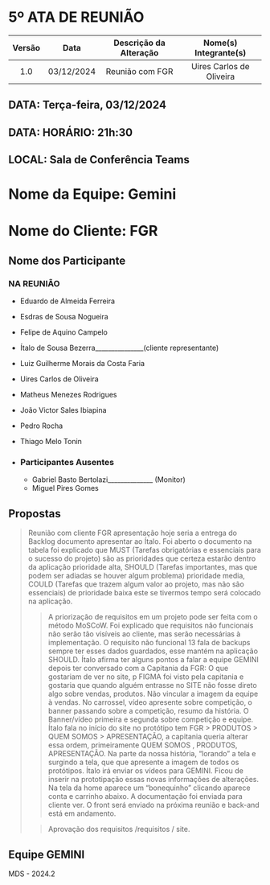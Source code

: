 # 5º ATA DE REUNIÃO

| Versão | Data | Descrição da Alteração | Nome(s) Integrante(s) |
| :----: | :--: | :--------------------: | :-------------------: |
| 1.0 | 03/12/2024 | Reunião com FGR | Uires Carlos de Oliveira |

## DATA:    Terça-feira, 03/12/2024
## DATA:    HORÁRIO:    21h:30  
## LOCAL:   Sala de Conferência Teams

# Nome da Equipe: Gemini
# Nome do Cliente: FGR

##  Nome dos Participante

### NA REUNIÃO

* Eduardo de Almeida Ferreira
* Esdras de Sousa Nogueira
* Felipe de Aquino Campelo
* Ítalo de Sousa Bezerra_______________(cliente representante)
* Luiz Guilherme Morais da Costa Faria
* Uires Carlos de Oliveira
* Matheus Menezes Rodrigues
* João Victor Sales Ibiapina
* Pedro Rocha
* Thiago Melo Tonin

* ### Participantes Ausentes

    * Gabriel Basto Bertolazi______________ (Monitor)
    * Miguel Pires Gomes
    

## Propostas

> Reunião com cliente FGR apresentação hoje seria a entrega do Backlog documento apresentar ao Ítalo. Foi aberto o documento na tabela foi explicado que MUST (Tarefas obrigatórias e essenciais para o sucesso do projeto) são as prioridades que certeza estarão dentro da aplicação prioridade alta, SHOULD (Tarefas importantes, mas que podem ser adiadas se houver algum problema) prioridade media, COULD (Tarefas que trazem algum valor ao projeto, mas não são essenciais) de prioridade baixa este se tivermos tempo será colocado na aplicação.   
>
>> A priorização de requisitos em um projeto pode ser feita com o método MoSCoW. Foi explicado que requisitos não funcionais não serão tão visíveis ao cliente, mas serão necessárias à implementação. O requisito não funcional 13 fala de backups sempre ter esses dados guardados, esse mantém na aplicação SHOULD. Ítalo afirma ter alguns pontos a falar a equipe GEMINI depois ter conversado com a Capitania da FGR: O que gostariam de ver no site, p FIGMA foi visto pela capitania e gostaria que quando alguém entrasse no SITE não fosse direto algo sobre vendas, produtos. Não vincular a imagem da equipe à vendas. No carrossel, vídeo apresente sobre competição, o banner passando sobre a competição, resumo da história. O Banner/vídeo primeira e segunda sobre competição e equipe. 
> Ítalo fala no início do site no protótipo tem FGR > PRODUTOS > QUEM SOMOS > APRESENTAÇÃO, a capitania queria alterar essa ordem, primeiramente QUEM SOMOS , PRODUTOS, APRESENTAÇÃO. Na parte da nossa história, “lorando” a tela e surgindo a tela, que que apresente a imagem de todos os protótipos.  Ítalo irá enviar os vídeos para GEMINI. Ficou de inserir na prototipação essas novas informações de alterações. Na tela da home aparece um “bonequinho” clicando aparece conta e carrinho abaixo. A documentação foi enviada para cliente ver. O front será enviado na próxima reunião e back-and está em andamento.
>
>> Aprovação dos requisitos /requisitos / site.  
  

## Equipe GEMINI
MDS - 2024.2